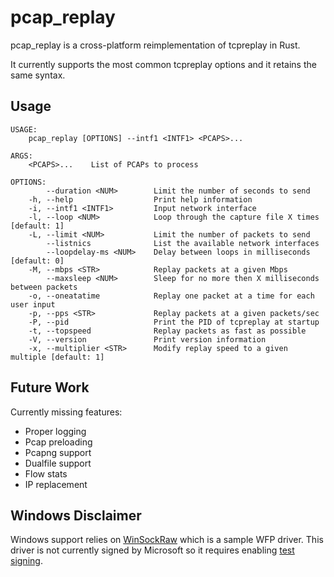 # pcap_replay
pcap_replay is a cross-platform reimplementation of tcpreplay in Rust.

It currently supports the most common tcpreplay options and it retains the same syntax.

## Usage
```
USAGE:
    pcap_replay [OPTIONS] --intf1 <INTF1> <PCAPS>...

ARGS:
    <PCAPS>...    List of PCAPs to process

OPTIONS:
        --duration <NUM>        Limit the number of seconds to send
    -h, --help                  Print help information
    -i, --intf1 <INTF1>         Input network interface
    -l, --loop <NUM>            Loop through the capture file X times [default: 1]
    -L, --limit <NUM>           Limit the number of packets to send
        --listnics              List the available network interfaces
        --loopdelay-ms <NUM>    Delay between loops in milliseconds [default: 0]
    -M, --mbps <STR>            Replay packets at a given Mbps
        --maxsleep <NUM>        Sleep for no more then X milliseconds between packets
    -o, --oneatatime            Replay one packet at a time for each user input
    -p, --pps <STR>             Replay packets at a given packets/sec
    -P, --pid                   Print the PID of tcpreplay at startup
    -t, --topspeed              Replay packets as fast as possible
    -V, --version               Print version information
    -x, --multiplier <STR>      Modify replay speed to a given multiple [default: 1]
```

## Future Work
Currently missing features:
 * Proper logging
 * Pcap preloading
 * Pcapng support
 * Dualfile support
 * Flow stats
 * IP replacement

## Windows Disclaimer
Windows support relies on [WinSockRaw](https://github.com/Angelomirabella/WinSockRaw) which is a sample WFP driver.
This driver is not currently signed by Microsoft so it requires enabling [test signing](https://learn.microsoft.com/en-us/windows-hardware/drivers/install/the-testsigning-boot-configuration-option).
